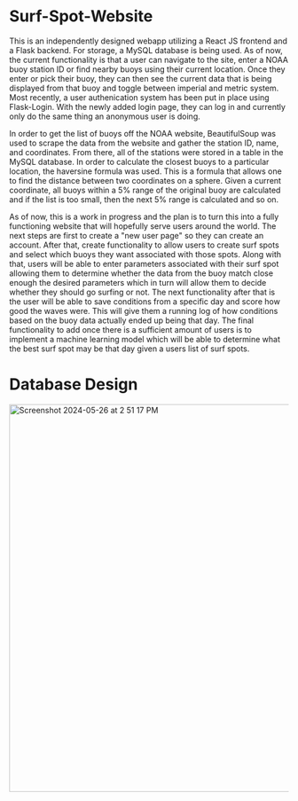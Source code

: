 # Surf-Spot-Website

This is an independently designed webapp utilizing a React JS frontend and a Flask backend. For storage, a MySQL database is being used. As of now, the current functionality is that a user can navigate to the site, enter a NOAA buoy station ID or find nearby buoys using their current location. Once they enter or pick their buoy, they can then see the current data that is being displayed from that buoy and toggle between imperial and metric system. Most recently, a user authenication system has been put in place using Flask-Login. With the newly added login page, they can log in and currently only do the same thing an anonymous user is doing.

In order to get the list of buoys off the NOAA website, BeautifulSoup was used to scrape the data from the website and gather the station ID, name, and coordinates. From there, all of the stations were stored in a table in the MySQL database. In order to calculate the closest buoys to a particular location, the haversine formula was used. This is a formula that allows one to find the distance between two coordinates on a sphere. Given a current coordinate, all buoys within a 5% range of the original buoy are calculated and if the list is too small, then the next 5% range is calculated and so on.

As of now, this is a work in progress and the plan is to turn this into a fully functioning website that will hopefully serve users around the world. The next steps are first to create a "new user page" so they can create an account. After that, create functionality to allow users to create surf spots and select which buoys they want associated with those spots. Along with that, users will be able to enter parameters associated with their surf spot allowing them to determine whether the data from the buoy match close enough the desired parameters which in turn will allow them to decide whether they should go surfing or not. The next functionality after that is the user will be able to save conditions from a specific day and score how good the waves were. This will give them a running log of how conditions based on the buoy data actually ended up being that day. The final functionality to add once there is a sufficient amount of users is to implement a machine learning model which will be able to determine what the best surf spot may be that day given a users list of surf spots.

# Database Design
<img width="699" alt="Screenshot 2024-05-26 at 2 51 17 PM" src="https://github.com/jsperling23/Surf-Spot-Website/assets/95095370/9a162cbc-3da1-4a62-8db6-1d10e14456dd">


